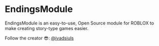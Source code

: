 # EndingsModule
EndingsModule is an easy-to-use, Open Source module for ROBLOX to make creating story-type games easier.

Follow the creator 😎: [@ivadsiuls](https://www.roblox.com/users/5048508312/profile)
